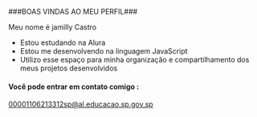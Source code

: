 ###BOAS VINDAS AO MEU PERFIL###

Meu nome é jamilly Castro

- Estou estudando na Alura
- Estou me desenvolvendo na linguagem JavaScript
- Utilizo esse espaço para minha organização e compartilhamento dos meus projetos desenvolvidos
#### Você pode entrar em contato comigo :

00001106213312sp@al.educacao.sp.gov.sp
